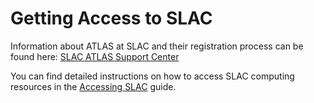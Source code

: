 # Getting Access to SLAC

Information about ATLAS at SLAC and their registration process can be found
here:
[SLAC ATLAS Support Center](https://atlas.slack.stanford.edu/atlas-support-center)

You can find detailed instructions on how to access SLAC computing resources in
the [Accessing SLAC](../sshlogin/ssh2SLAC.md) guide.
